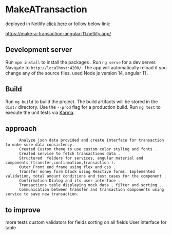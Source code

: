 # MakeATransaction
deployed in Netlify
[click here](https://make-a-transaction-angular-11.netlify.app/) or follow below link:

https://make-a-transaction-angular-11.netlify.app/

## Development server
Run `npm install` to install the packages .
Run `ng serve` for a dev server. Navigate to `http://localhost:4200/`. The app will automatically reload if you change any of the source files.
used Node js version 14, angular 11 .

## Build

Run `ng build` to build the project. The build artifacts will be stored in the `dist/` directory. Use the `--prod` flag for a production build.
Run `ng test` to execute the unit tests via [Karma](https://karma-runner.github.io).

## approach
          Analyze json data provided and create interface for transaction to make sure data consistency.
          Created Custom theme to use custom color styling and fonts .
          Created service to fetch transactions data .
          Structured  folders for services, angular material and components (transfer,confirmation,transaction ).
          Outer Front end frame using flex and css .
          Transfer money form block using Reactive forms. Implemented validation, total amount conditions and test cases for the component .
          Confirmation Dialog and its user interface .
          Transactions table displaying mock data , filter and sorting .
          Communication between transfer and transaction components using service to save new transaction.

## to improve
  more tests
  custom validators for fields
  sorting on all fields
  User interface for table
